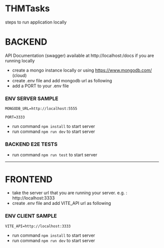 # THMTasks

steps to run application locally

# BACKEND

API Documentation (swagger) available at http://localhost:<PORT>/docs if you are running locally

- create a mongo instance locally or using https://www.mongodb.com/ (cloud)
- create .env file and add mongodb url as following
- add a PORT to your .env file

### ENV SERVER SAMPLE 

`MONGODB_URL=http://localhost:5555`

`PORT=3333`

- run command `npm install` to start server
- run command `npm run dev` to start server

### BACKEND E2E TESTS

- run command `npm run test` to start server


-----------


# FRONTEND

- take the server url that you are running your server.  e.g. : http://localhost:3333
- create .env file and add VITE_API url as following

### ENV CLIENT SAMPLE 

`VITE_API=http://localhost:3333`

- run command `npm install` to start server
- run command `npm run dev` to start server